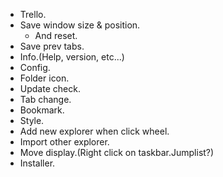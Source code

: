 
* Trello.
* Save window size & position.
    * And reset.
* Save prev tabs.
* Info.(Help, version, etc...)
* Config.
* Folder icon.
* Update check.
* Tab change.
* Bookmark.
* Style.
* Add new explorer when click wheel.
* Import other explorer.
* Move display.(Right click on taskbar.Jumplist?)
* Installer.
